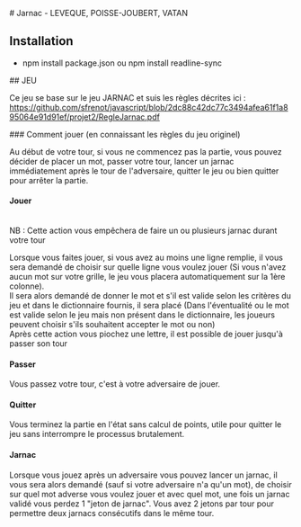 # Jarnac - LEVEQUE, POISSE-JOUBERT, VATAN

## Installation

- npm install package.json ou npm install readline-sync


## JEU

Ce jeu se base sur le jeu JARNAC et suis les règles décrites ici : https://github.com/sfrenot/javascript/blob/2dc88c42dc77c3494afea61f1a895064e91d91ef/projet2/RegleJarnac.pdf

### Comment jouer (en connaissant les règles du jeu originel)

Au début de votre tour, si vous ne commencez pas la partie, vous pouvez décider de placer un mot, passer votre tour, lancer un jarnac immédiatement après le tour de l'adversaire, quitter le jeu ou bien quitter pour arrêter la partie.

#### Jouer

<br>NB : Cette action vous empêchera de faire un ou plusieurs jarnac durant votre tour<br>

Lorsque vous faites jouer, si vous avez au moins une ligne remplie, il vous sera demandé de choisir sur quelle ligne vous voulez jouer (Si vous n'avez aucun mot sur votre grille, le jeu vous placera automatiquement sur la 1ère colonne).<br>
Il sera alors demandé de donner le mot et s'il est valide selon les critères du jeu et dans le dictionnaire fournis, il sera placé (Dans l'éventualité ou le mot est valide selon le jeu mais non présent dans le dictionnaire, les joueurs peuvent choisir s'ils souhaitent accepter le mot ou non)<br>
Après cette action vous piochez une lettre, il est possible de jouer jusqu'à passer son tour

#### Passer

Vous passez votre tour, c'est à votre adversaire de jouer.

#### Quitter

Vous terminez la partie en l'état sans calcul de points, utile pour quitter le jeu sans interrompre le processus brutalement.

#### Jarnac

Lorsque vous jouez après un adversaire vous pouvez lancer un jarnac, il vous sera alors demandé (sauf si votre adversaire n'a qu'un mot), de choisir sur quel mot adverse vous voulez jouer et avec quel mot, une fois un jarnac validé vous perdez 1 "jeton de jarnac". Vous avez 2 jetons par tour pour permettre deux jarnacs consécutifs dans le même tour.